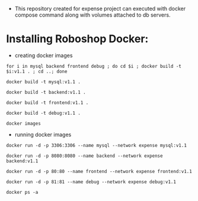 * This repository created for expense project can executed with docker compose command along with volumes attached to db servers.


# Installing Roboshop Docker:
* creating docker images
```
for i in mysql backend frontend debug ; do cd $i ; docker build -t $i:v1.1 . ; cd ..; done

```

```
docker build -t mysql:v1.1 .
```

```
docker build -t backend:v1.1 .
```

```
docker build -t frontend:v1.1 .
```

```
docker build -t debug:v1.1 .

```

```
docker images
```

* running docker images
```
docker run -d -p 3306:3306 --name mysql --network expense mysql:v1.1
```

```
docker run -d -p 8080:8080 --name backend --network expense backend:v1.1
```

```
docker run -d -p 80:80 --name frontend --network expense frontend:v1.1
```

```
docker run -d -p 81:81 --name debug --network expense debug:v1.1
```

```
docker ps -a
```



